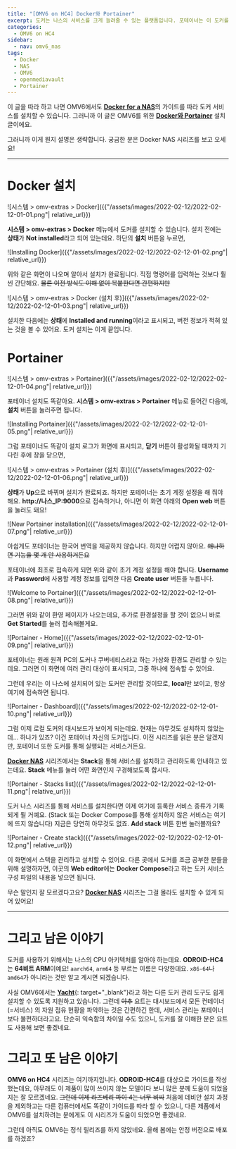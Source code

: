 ```yaml
---
title: "[OMV6 on HC4] Docker와 Portainer"
excerpt: 도커는 나스의 서비스를 크게 늘려줄 수 있는 플랫폼입니다. 포테이너는 이 도커를 관리하는 간편한 도구이고요.
categories:
  - OMV6 on HC4
sidebar:
  - nav: omv6_nas
tags:
  - Docker
  - NAS
  - OMV6
  - openmediavault
  - Portainer
---
```


이 글을 따라 하고 나면 OMV6에서도 [**Docker for a NAS**](/2020-02-20/Docker-for-a-NAS)의 가이드를 따라 도커 서비스를 설치할 수 있습니다. 그러니까 이 글은 OMV6를 위한 [**Docker와 Portainer**](/2020-02-23/Docker와-Portainer) 설치 글이에요.

그러니까 이게 뭔지 설명은 생략합니다. 궁금한 분은 Docker NAS 시리즈를 보고 오세요!

---

# Docker 설치

![시스템 > omv-extras > Docker]({{"/assets/images/2022-02-12/2022-02-12-01-01.png"| relative_url}})

**시스템 > omv-extras > Docker** 메뉴에서 도커를 설치할 수 있습니다. 설치 전에는 **상태**가 **Not installed**라고 되어 있는데요. 하단의 **설치** 버튼을 누르면,

![Installing Docker]({{"/assets/images/2022-02-12/2022-02-12-01-02.png"| relative_url}})

위와 같은 화면이 나오며 알아서 설치가 완료됩니다. 직접 명령어를 입력하는 것보다 훨씬 간단해요. ~~물론 이전 방식도 이해 없이 복붙한다면 간편하지만~~

![시스템 > omv-extras > Docker (설치 후)]({{"/assets/images/2022-02-12/2022-02-12-01-03.png"| relative_url}})

설치한 다음에는 **상태**에 **Installed and running**이라고 표시되고, 버전 정보가 적혀 있는 것을 볼 수 있어요. 도커 설치는 이게 끝입니다.

# Portainer

![시스템 > omv-extras > Portainer]({{"/assets/images/2022-02-12/2022-02-12-01-04.png"| relative_url}})

포테이너 설치도 똑같아요. **시스템 > omv-extras > Portainer** 메뉴로 들어간 다음에, **설치** 버튼을 눌러주면 됩니다.

![Installing Portainer]({{"/assets/images/2022-02-12/2022-02-12-01-05.png"| relative_url}})

그럼 포테이너도 똑같이 설치 로그가 화면에 표시되고, **닫기** 버튼이 활성화될 때까지 기다린 후에 창을 닫으면,

![시스템 > omv-extras > Portainer (설치 후)]({{"/assets/images/2022-02-12/2022-02-12-01-06.png"| relative_url}})

**상태**가 **Up**으로 바뀌며 설치가 완료되죠. 하지만 포테이너는 초기 계정 설정을 해 줘야 해요. **http://나스_IP:9000**으로 접속하거나, 아니면 이 화면 아래의 **Open web** 버튼을 눌러도 돼요!

![New Portainer installation]({{"/assets/images/2022-02-12/2022-02-12-01-07.png"| relative_url}})

아쉽게도 포테이너는 한국어 번역을 제공하지 않습니다. 하지만 어렵지 않아요. ~~왜냐하면 기능을 몇 개 안 사용하거든요~~

포테이너에 최초로 접속하게 되면 위와 같이 초기 계정 설정을 해야 합니다. **Username**과 **Password**에 사용할 계정 정보를 입력한 다음 **Create user** 버튼을 누릅니다.

![Welcome to Portainer]({{"/assets/images/2022-02-12/2022-02-12-01-08.png"| relative_url}})

그러면 위와 같이 환영 페이지가 나오는데요, 추가로 환경설정을 할 것이 없으니 바로 **Get Started**를 눌러 접속해볼게요.

![Portainer - Home]({{"/assets/images/2022-02-12/2022-02-12-01-09.png"| relative_url}})

포테이너는 원래 원격 PC의 도커나 쿠버네티스라고 하는 가상화 환경도 관리할 수 있는데요. 그러면 이 화면에 여러 관리 대상이 표시되고, 그중 하나에 접속할 수 있어요.

그런데 우리는 이 나스에 설치되어 있는 도커만 관리할 것이므로, **local**만 보이고, 항상 여기에 접속하면 됩니다.

![Portainer - Dashboard]({{"/assets/images/2022-02-12/2022-02-12-01-10.png"| relative_url}})

그럼 이제 로컬 도커의 대시보드가 보이게 되는데요. 현재는 아무것도 설치하지 않았는데... 하나가 있죠? 이건 포테이너 자신의 도커입니다. 이전 시리즈를 읽은 분은 알겠지만, 포테이너 또한 도커를 통해 실행되는 서비스거든요.

[**Docker NAS**](/category/docker_nas/) 시리즈에서는 **Stack**을 통해 서비스를 설치하고 관리하도록 안내하고 있는데요. **Stack** 메뉴를 눌러 어떤 화면인지 구경해보도록 합시다.

![Portainer - Stacks list]({{"/assets/images/2022-02-12/2022-02-12-01-11.png"| relative_url}})

도커 나스 시리즈를 통해 서비스를 설치한다면 이제 여기에 등록한 서비스 종류가 기록되게 될 거예요. (Stack 또는 Docker Compose를 통해 설치하지 않은 서비스는 여기에 뜨지 않습니다) 지금은 당연히 아무것도 없죠. **Add stack** 버튼 한번 눌러볼까요?

![Portainer - Create stack]({{"/assets/images/2022-02-12/2022-02-12-01-12.png"| relative_url}})

이 화면에서 스택을 관리하고 설치할 수 있어요. 다른 곳에서 도커를 조금 공부한 분들을 위해 설명하자면, 이곳의 **Web editor**에는 **Docker Compose**라고 하는 도커 서비스 구성 파일의 내용을 넣으면 됩니다.

무슨 말인지 잘 모르겠다고요? [**Docker NAS**](/category/docker_nas/) 시리즈는 그걸 몰라도 설치할 수 있게 되어 있어요!

---

# 그리고 남은 이야기

도커를 사용하기 위해서는 나스의 CPU 아키텍처를 알아야 하는데요. **ODROID-HC4**는 **64비트 ARM**이예요! `aarch64`, `arm64` 등 부르는 이름은 다양한데요. `x86-64`나 `amd64`가 아니라는 것만 알고 계시면 되겠습니다.

사실 OMV6에서는 [**Yacht**](https://yacht.sh/){: target="_blank"}라고 하는 다른 도커 관리 도구도 쉽게 설치할 수 있도록 지원하고 있습니다. 그런데 ~~야추~~ 요트는 대시보드에서 모든 컨테이너 (=서비스) 의 자원 점유 현황을 파악하는 것은 간편하긴 한데, 서비스 관리는 포테이너보다 불편하더라고요. 단순히 익숙함의 차이일 수도 있으니, 도커를 잘 이해한 분은 요트도 사용해 보면 좋겠네요.

# 그리고 또 남은 이야기

**OMV6 on HC4** 시리즈는 여기까지입니다. **ODROID-HC4**를 대상으로 가이드를 작성했는데요, 아무래도 이 제품이 많이 쓰이지 않는 모델이다 보니 많은 분께 도움이 되었을지는 잘 모르겠네요. ~~그런데 이제 라즈베리 파이 4는 너무 비싸~~ 처음에 데비안 설치 과정을 제외하고는 다른 컴퓨터에서도 똑같이 가이드를 따라 할 수 있으니, 다른 제품에서 OMV6를 설치하려는 분에게도 이 시리즈가 도움이 되었으면 좋겠네요.

그런데 아직도 OMV6는 정식 릴리즈를 하지 않았네요. 올해 봄에는 안정 버전으로 배포를 하겠죠?
